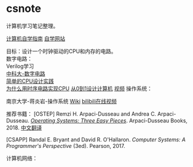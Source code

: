# csnote
计算机学习笔记整理。

[计算机自学指南](https://csdiy.wiki/)
[自学网站](https://reader.tutors.dev/course/wit-hdip-comp-sci-2018)


目标：设计一个时钟驱动的CPU和内存的电路。  
数字电路：  
Verilog学习  
[中科大-数字电路](https://vlab.ustc.edu.cn/guide/)   
[简单的CPU设计实践](https://lianera.github.io/post/2014/cpu-step-by-step/)   
[为什么用时序电路实现CPU](https://www.cnblogs.com/niuyourou/p/12075634.html)
[从0到1设计计算机](https://zhuanlan.zhihu.com/p/581959814) [视频](https://www.bilibili.com/video/BV1wi4y157D3/)
操作系统：

南京大学-蒋炎岩-操作系统 [Wiki](https://jyywiki.cn/) [bilibili在线视频](https://www.bilibili.com/video/BV1Xx4y1V7JZ)

推荐书籍：
[OSTEP] Remzi H. Arpaci-Dusseau and Andrea C. Arpaci-Dusseau. *[Operating Systems: Three Easy Pieces](http://pages.cs.wisc.edu/~remzi/OSTEP/)*. Arpaci-Dusseau Books, 2018.  [中文翻译](https://github.com/remzi-arpacidusseau/ostep-translations/tree/master/chinese)

[CSAPP] Randal E. Bryant and David R. O'Hallaron. *Computer Systems: A Programmer's Perspective* (3ed). Pearson, 2017.





计算机网络：

